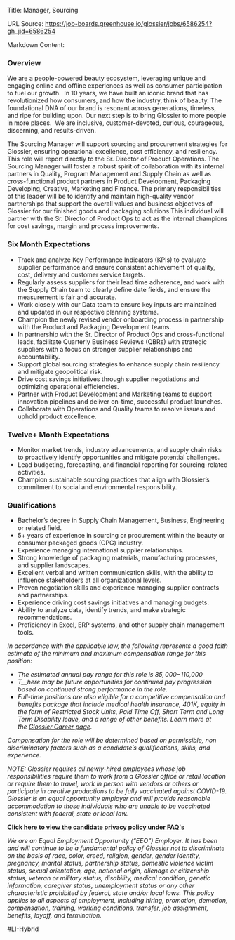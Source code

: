 Title: Manager, Sourcing

URL Source: https://job-boards.greenhouse.io/glossier/jobs/6586254?gh_jid=6586254

Markdown Content:
### **Overview**

We are a people-powered beauty ecosystem, leveraging unique and engaging online and offline experiences as well as consumer participation to fuel our growth.  In 10 years, we have built an iconic brand that has revolutionized how consumers, and how the industry, think of beauty. The foundational DNA of our brand is resonant across generations, timeless, and ripe for building upon. Our next step is to bring Glossier to more people in more places.  We are inclusive, customer-devoted, curious, courageous, discerning, and results-driven.

The Sourcing Manager will support sourcing and procurement strategies for Glossier, ensuring operational excellence, cost efficiency, and resiliency. This role will report directly to the Sr. Director of Product Operations. The Sourcing Manager will foster a robust spirit of collaboration with its internal partners in Quality, Program Management and Supply Chain as well as cross-functional product partners in Product Development, Packaging Developing, Creative, Marketing and Finance. The primary responsibilities of this leader will be to identify and maintain high-quality vendor partnerships that support the overall values and business objectives of Glossier for our finished goods and packaging solutions.This individual will partner with the Sr. Director of Product Ops to act as the internal champions for cost savings, margin and process improvements.

### **Six Month Expectations** 

*   Track and analyze Key Performance Indicators (KPIs) to evaluate supplier performance and ensure consistent achievement of quality, cost, delivery and customer service targets.
*   Regularly assess suppliers for their lead time adherence, and work with the Supply Chain team to clearly define date fields, and ensure the measurement is fair and accurate. 
*   Work closely with our Data team to ensure key inputs are maintained and updated in our respective planning systems.  
*   Champion the newly revised vendor onboarding process in partnership with the Product and Packaging Development teams. 
*   In partnership with the Sr. Director of Product Ops and cross-functional leads, facilitate Quarterly Business Reviews (QBRs) with strategic suppliers with a focus on stronger supplier relationships and accountability.
*   Support global sourcing strategies to enhance supply chain resiliency and mitigate geopolitical risk.
*   Drive cost savings initiatives through supplier negotiations and optimizing operational efficiencies. 
*   Partner with Product Development and Marketing teams to support innovation pipelines and deliver on-time, successful product launches.
*   Collaborate with Operations and Quality teams to resolve issues and uphold product excellence. 

### **Twelve+ Month Expectations**

*   Monitor market trends, industry advancements, and supply chain risks to proactively identify opportunities and mitigate potential challenges.
*   Lead budgeting, forecasting, and financial reporting for sourcing-related activities.
*   Champion sustainable sourcing practices that align with Glossier’s commitment to social and environmental responsibility.

### **Qualifications** 

*   Bachelor’s degree in Supply Chain Management, Business, Engineering or related field.
*   5+ years of experience in sourcing or procurement within the beauty or consumer packaged goods (CPG) industry.
*   Experience managing international supplier relationships.
*   Strong knowledge of packaging materials, manufacturing processes, and supplier landscapes.
*   Excellent verbal and written communication skills, with the ability to influence stakeholders at all organizational levels.
*   Proven negotiation skills and experience managing supplier contracts and partnerships.
*   Experience driving cost savings initiatives and managing budgets.
*   Ability to analyze data, identify trends, and make strategic recommendations.
*   Proficiency in Excel, ERP systems, and other supply chain management tools.

_In accordance with the applicable law, the following represents a good faith estimate of the minimum and maximum compensation range for this position:_

*   _The estimated annual pay range for this role is $85,000-$110,000_
*   _T__here may be future opportunities for continued pay progression based on continued strong performance in the role._
*   _Full-time positions are also eligible for a competitive compensation and benefits package that include medical health insurance, 401K, equity in the form of Restricted Stock Units, Paid Time Off, Short Term and Long Term Disability leave, and a range of other benefits. Learn more at the [Glossier Career page](https://life.glossier.com/)._

_Compensation for the role will be determined based on permissible, non discriminatory factors such as a candidate’s qualifications, skills, and experience._

_NOTE: Glossier requires all newly-hired employees whose job responsibilities require them to work from a Glossier office or retail location or require them to travel, work in person with vendors or others or participate in creative productions to be fully vaccinated against COVID-19. Glossier is an equal opportunity employer and will provide reasonable accommodation to those individuals who are unable to be vaccinated consistent with federal, state or local law._

[**Click here to view the candidate privacy policy under FAQ's**](https://life.glossier.com/)

_We are an Equal Employment Opportunity (“EEO”) Employer. It has been and will continue to be a fundamental policy of Glossier not to discriminate on the basis of race, color, creed, religion, gender, gender identity, pregnancy, marital status, partnership status, domestic violence victim status, sexual orientation, age, national origin, alienage or citizenship status, veteran or military status, disability, medical condition, genetic information, caregiver status, unemployment status or any other characteristic prohibited by federal, state and/or local laws. This policy applies to all aspects of employment, including hiring, promotion, demotion, compensation, training, working conditions, transfer, job assignment, benefits, layoff, and termination._

#LI-Hybrid
